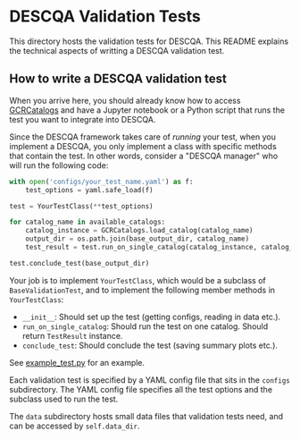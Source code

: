 # DESCQA Validation Tests

This directory hosts the validation tests for DESCQA. This README explains the technical aspects of writting a DESCQA validation test.

## How to write a DESCQA validation test

When you arrive here, you should already know how to access [GCRCatalogs](https://github.com/LSSTDESC/gcr-catalogs) and have a Jupyter notebook or a Python script that runs the test you want to integrate into DESCQA.

Since the DESCQA framework takes care of *running* your test, when you implement a DESCQA, you only implement a class with specific methods that contain the test. In other words, consider a "DESCQA manager" who will run the following code:

```python
with open('configs/your_test_name.yaml') as f:
    test_options = yaml.safe_load(f)

test = YourTestClass(**test_options)

for catalog_name in available_catalogs:
    catalog_instance = GCRCatalogs.load_catalog(catalog_name)
    output_dir = os.path.join(base_output_dir, catalog_name)
    test_result = test.run_on_single_catalog(catalog_instance, catalog_name, output_dir)

test.conclude_test(base_output_dir)
```

Your job is to implement `YourTestClass`, which would be a subclass of `BaseValidationTest`, and to implement the following member methods in `YourTestClass`:

- `__init__`: Should set up the test (getting configs, reading in data etc.).
- `run_on_single_catalog`: Should run the test on one catalog. Should return `TestResult` instance.
- `conclude_test`: Should conclude the test (saving summary plots etc.).

See [example_test.py](example_test.py) for an example.


Each validation test is specified by a YAML config file that sits in the `configs` subdirectory. The YAML config file specifies all the test options and the subclass used to run the test.

The `data` subdirectory hosts small data files that validation tests need, and can be accessed by `self.data_dir`.

